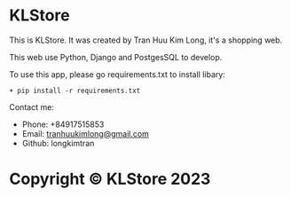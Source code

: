
# KLStore

This is KLStore. It was created by Tran Huu Kim Long, it's a shopping web.


This web use Python, Django and PostgesSQL to develop.


To use this app, please go requirements.txt to install libary:

    + pip install -r requirements.txt

Contact me: 

- Phone: +84917515853
- Email: tranhuukimlong@gmail.com
- Github: longkimtran


Copyright &copy; KLStore 2023
=======